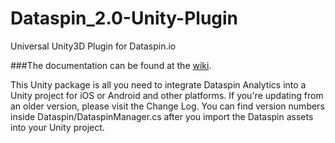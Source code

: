 # Dataspin_2.0-Unity-Plugin
Universal Unity3D Plugin for Dataspin.io

###The documentation can be found at the [wiki](https://github.com/Dataspin/Dataspin_2.0-Unity-Plugin/wiki).

This Unity package is all you need to integrate Dataspin Analytics into a Unity project for iOS or Android and other platforms. If you're updating from an older version, please visit the Change Log. You can find version numbers inside Dataspin/DataspinManager.cs after you import the Dataspin assets into your Unity project.

